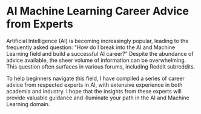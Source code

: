 # AI Machine Learning Career Advice from Experts

Artificial Intelligence (AI) is becoming increasingly popular, leading to the frequently asked question: “How do I break into the AI and Machine Learning field and build a successful AI career?” Despite the abundance of advice available, the sheer volume of information can be overwhelming. This question often surfaces in various forums, including Reddit subreddits.

To help beginners navigate this field, I have compiled a series of career advice from respected experts in AI, with extensive experience in both academia and industry. I hope that the insights from these experts will provide valuable guidance and illuminate your path in the AI and Machine Learning domain.
